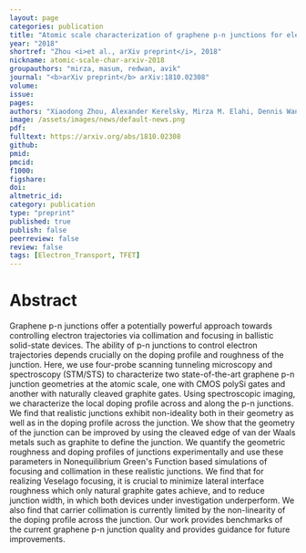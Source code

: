 ```yaml
---
layout: page
categories: publication
title: "Atomic scale characterization of graphene p-n junctions for electron-optical applications"
year: "2018"
shortref: "Zhou <i>et al., arXiv preprint</i>, 2018"
nickname: atomic-scale-char-arxiv-2018
groupauthors: "mirza, masum, redwan, avik"
journal: "<b>arXiv preprint</b> arXiv:1810.02308"
volume: 
issue:
pages:
authors: "Xiaodong Zhou, Alexander Kerelsky, Mirza M. Elahi, Dennis Wang, K. M. Masum Habib, Redwan N. Sajjad, Pratik Agnihotri, Ji Ung Lee, Avik W. Ghosh, Frances M. Ross, and Abhay N. Pasupathy"
image: /assets/images/news/default-news.png
pdf: 
fulltext: https://arxiv.org/abs/1810.02308
github: 
pmid: 
pmcid: 
f1000: 
figshare: 
doi: 
altmetric_id:
category: publication
type: "preprint"
published: true
publish: false
peerreview: false
review: false
tags: [Electron_Transport, TFET]
---
```


# Abstract 
Graphene p-n junctions offer a potentially powerful approach towards controlling electron trajectories via collimation and focusing in ballistic solid-state devices. The ability of p-n junctions to control electron trajectories depends crucially on the doping profile and roughness of the junction. Here, we use four-probe scanning tunneling microscopy and spectroscopy (STM/STS) to characterize two state-of-the-art graphene p-n junction geometries at the atomic scale, one with CMOS polySi gates and another with naturally cleaved graphite gates. Using spectroscopic imaging, we characterize the local doping profile across and along the p-n junctions. We find that realistic junctions exhibit non-ideality both in their geometry as well as in the doping profile across the junction. We show that the geometry of the junction can be improved by using the cleaved edge of van der Waals metals such as graphite to define the junction. We quantify the geometric roughness and doping profiles of junctions experimentally and use these parameters in Nonequilibrium Green's Function based simulations of focusing and collimation in these realistic junctions. We find that for realizing Veselago focusing, it is crucial to minimize lateral interface roughness which only natural graphite gates achieve, and to reduce junction width, in which both devices under investigation underperform. We also find that carrier collimation is currently limited by the non-linearity of the doping profile across the junction. Our work provides benchmarks of the current graphene p-n junction quality and provides guidance for future improvements.

